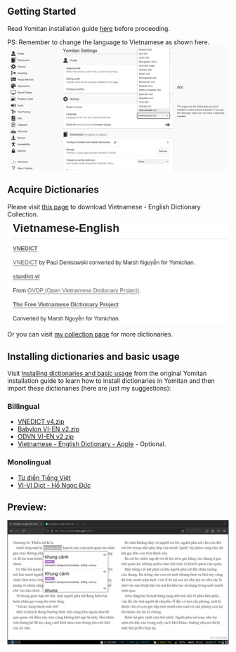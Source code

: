 ## Getting Started
Read Yomitan installation guide [here](https://learnjapanese.moe/yomichan/#getting-started/) before proceeding.

PS: Remember to change the language to Vietnamese as shown here.
![](./previews/guides/yomitan/language-settings.png)

## Acquire Dictionaries

Please visit [this page](https://github.com/MarvNC/yomichan-dictionaries?tab=readme-ov-file#vietnamese-english) to download Vietnamese - English Dictionary Collection.

![viet-eng-dictionary](./Image/vie-eng-dictionary.webp)

Or you can visit [my collection page](https://github.com/onlyduyy/viet-yomitan) for more dictionaries.

## Installing dictionaries and basic usage
Visit [Installing dictionaries and basic usage](https://learnjapanese.moe/yomichan/#installing-dictionaries-and-basic-usage) from the original Yomitan installation guide to learn how to install dictionaries in Yomitan and then import these dictionaries (here are just my suggestions):

### Billingual

- [VNEDICT v4.zip](https://www.mediafire.com/file/2uouyurvtqph6nk/VNEDICT_v4.zip/file)
- [Babylon VI-EN v2.zip](https://www.mediafire.com/file/14cljd9ta8k2r7d/Babylon_VI-EN_v2.zip/file)
- [ODVN VI-EN v2.zip](https://www.mediafire.com/file/xwpqadhb8hsjoqa/%255BOVDP%255D_VI-EN_v2.zip/file)
- [Vietnamese - English Dictionary - Apple](https://drive.proton.me/urls/XZRWCKDM54#Bnq28tvMixEm) - Optional.

### Monolingual
- [Từ điển Tiếng Việt](https://www.mediafire.com/file/ekopqoj0627tpkw/T%25E1%25BB%25AB_%25C4%2591i%25E1%25BB%2583n_ti%25E1%25BA%25BFng_Vi%25E1%25BB%2587t.zip/file)
- [VI-VI Dict - Hồ Ngọc Đức](https://www.mediafire.com/file/zkr1i29t7d6vxth/%255BVI_-_VI%255D_dict.zip/file)


## Preview:

![viet-english-dictionary](./previews/guides/reading/08.webp)